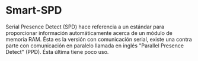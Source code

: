 Smart-SPD
=========

Serial Presence Detect (SPD) hace referencia a un estándar para proporcionar información automáticamente acerca de un módulo de memoria RAM. Ésta es la versión con comunicación serial, existe una contra parte con comunicación en paralelo llamada en inglés "Parallel Presence Detect" (PPD). Ésta última tiene poco uso.
